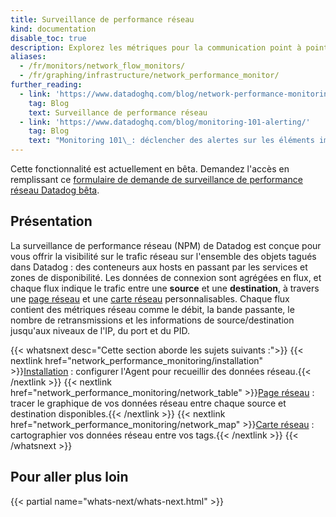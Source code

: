```yaml
---
title: Surveillance de performance réseau
kind: documentation
disable_toc: true
description: Explorez les métriques pour la communication point à point sur votre infrastructure.
aliases:
  - /fr/monitors/network_flow_monitors/
  - /fr/graphing/infrastructure/network_performance_monitor/
further_reading:
  - link: 'https://www.datadoghq.com/blog/network-performance-monitoring'
    tag: Blog
    text: Surveillance de performance réseau
  - link: 'https://www.datadoghq.com/blog/monitoring-101-alerting/'
    tag: Blog
    text: "Monitoring 101\_: déclencher des alertes sur les éléments importants"
---
```

<div class="alert alert-warning">
Cette fonctionnalité est actuellement en bêta. Demandez l'accès en remplissant ce <a href="https://app.datadoghq.com/network/2019signup">formulaire de demande de surveillance de performance réseau Datadog bêta</a>.
</div>

## Présentation

La surveillance de performance réseau (NPM) de Datadog est conçue pour vous offrir la visibilité sur le trafic réseau sur l'ensemble des objets tagués dans Datadog : des conteneurs aux hosts en passant par les services et zones de disponibilité. Les données de connexion sont agrégées en flux, et chaque flux indique le trafic entre une __source__ et une __destination__, à travers une [page réseau][1] et une [carte réseau][2] personnalisables.
Chaque flux contient des métriques réseau comme le débit, la bande passante, le nombre de retransmissions et les informations de source/destination jusqu'aux niveaux de l'IP, du port et du PID.

{{< whatsnext desc="Cette section aborde les sujets suivants :">}}
    {{< nextlink href="network_performance_monitoring/installation" >}}<u>Installation</u> : configurer l'Agent pour recueillir des données réseau.{{< /nextlink >}}
    {{< nextlink href="network_performance_monitoring/network_table" >}}<u>Page réseau</u> : tracer le graphique de vos données réseau entre chaque source et destination disponibles.{{< /nextlink >}}
    {{< nextlink href="network_performance_monitoring/network_map" >}}<u>Carte réseau</u> : cartographier vos données réseau entre vos tags.{{< /nextlink >}}
{{< /whatsnext >}}

## Pour aller plus loin

{{< partial name="whats-next/whats-next.html" >}}

[1]: https://app.datadoghq.com/network
[2]: https://app.datadoghq.com/network/map